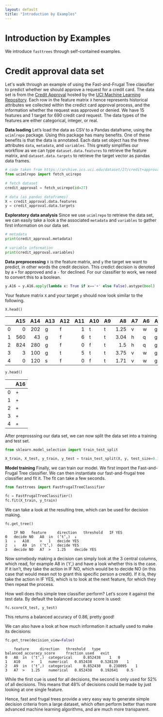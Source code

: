 ```yaml
---
layout: default
title: "Introduction by Examples"
---
```

# Introduction by Examples
We introduce ``fasttrees`` through self-contained examples.


# Credit approval data set
Let's walk through an example of using the Fast-and-Frugal Tree classifier to predict whether we should approve a request for a credit card.
The data set is from the [Credit Approval](https://archive.ics.uci.edu/dataset/27/credit+approval) hosted by the [UCI Machine Learning Repository](https://archive.ics.uci.edu/).
Each row in the feature matrix `X` hence represents historical attributes we collected within the credict card approval process, and the information whether the request was approved or denied.
We have 15 features and 1 target for 690 credit card request.
The data types of the features are either categorical, integer, or real.


**Data loading**
Let’s load the data as CSV to a Pandas dataframe, using the `ucimlrepo` package.
Using this package has many benefits.
One of these benefits is that the data is annotated.
Each data set object has the three attributes `data`, `metadata`, and `variables`.
This greatly simplifies our workflow as we can type ``dataset.data.features`` to retrieve the feature matrix, and ``dataset.data.targets`` to retrieve the target vector as pandas data frames.
```python
# code taken from https://archive.ics.uci.edu/dataset/27/credit+approval
from ucimlrepo import fetch_ucirepo 
  
# fetch dataset 
credit_approval = fetch_ucirepo(id=27) 
  
# data (as pandas dataframes) 
X = credit_approval.data.features 
y = credit_approval.data.targets 
```

**Exploratory data analysis**
Since we use `ucimlrepo` to retrieve the data set, we can easily take a look a the associated `metadata` and `variables` to gather first information on our data set.
```python
# metadata 
print(credit_approval.metadata) 
  
# variable information 
print(credit_approval.variables) 
```

**Data preprocessing**
`X` is the feature matrix, and `y` the target we want to predict, in other words the credit decision. This credict decision is denoted by a `+` for approved and a `-` for declined. For our classifier to work, we need to convert this to a boolean.

```python
y.A16 = y.A16.apply(lambda x: True if x=='+' else False).astype(bool)
```


Your feature matrix `X` and your target `y` should now look similar to the following.
```python
X.head()
```
|    |   A15 |   A14 | A13   | A12   |   A11 | A10   | A9   |   A8 | A7   | A6   | A5   | A4   |    A3 |    A2 | A1   |
|---:|------:|------:|:------|:------|------:|:------|:-----|-----:|:-----|:-----|:-----|:-----|------:|------:|:-----|
|  0 |     0 |   202 | g     | f     |     1 | t     | t    | 1.25 | v    | w    | g    | u    | 0     | 30.83 | b    |
|  1 |   560 |    43 | g     | f     |     6 | t     | t    | 3.04 | h    | q    | g    | u    | 4.46  | 58.67 | a    |
|  2 |   824 |   280 | g     | f     |     0 | f     | t    | 1.5  | h    | q    | g    | u    | 0.5   | 24.5  | a    |
|  3 |     3 |   100 | g     | t     |     5 | t     | t    | 3.75 | v    | w    | g    | u    | 1.54  | 27.83 | b    |
|  4 |     0 |   120 | s     | f     |     0 | f     | t    | 1.71 | v    | w    | g    | u    | 5.625 | 20.17 | b    |

```python
y.head()
```
| | A16 |
|-:|:--|
| 0 | + |
| 1 | + |
| 2 | + |
| 3 | + |
| 4 | + |


After preprosssing our data set, we can now split the data set into a training and test set.
```python
from sklearn.model_selection import train_test_split

X_train, X_test, y_train, y_test = train_test_split(X, y, test_size=0.33, random_state=0)
```


**Model training**
Finally, we can train our model.
We first import the Fast-and-Frugal Tree classifier.
We can then instantiate our fast-and-frugal tree classifier and fit it.
The fit can take a few seconds.
```python
from fasttrees import FastFrugalTreeClassifier

fc = FastFrugalTreeClassifier()
fc.fit(X_train, y_train)
```

We can take a look at the resulting tree, which can be used for decision making.
```python
fc.get_tree()
```
```
	IF NO 	feature 	direction 	threshold 	IF YES
0 	decide NO 	A8 	in 	(‘t’,) 	↓
1 	↓ 	A10 	> 	1 	decide YES
2 	↓ 	A9 	in 	(‘t’,) 	decide YES
3 	decide NO 	A7 	> 	1.25 	decide YES
```

Now somebody making a decision can simply look at the 3 central columns, which read, for example A8 in ('t',) and have a look whether this is the case. If it isn’t, they take the action in IF NO, which would be to decide NO (in this case that would mean not to grant this specific person a credit). If it is, they take the action in IF YES, which is to look at the next feature, for which they then repeat the process.

How well does this simple tree classifier perform? Let’s score it against the test data. By default the balanced accuracy score is used:

```python
fc.score(X_test, y_test)
```

This returns a balanced accuracy of 0.86, pretty good!

We can also have a look at how much information it actually used to make its decisions:

```python
fc.get_tree(decision_view=False)
```

```
	feature 	direction 	threshold 	type 	balanced_accuracy_score 	fraction_used 	exit
0 	A8 	in 	(‘t’,) 	categorical 	0.852438 	1 	0
1 	A10 	> 	1 	numerical 	0.852438 	0.528139 	1
2 	A9 	in 	(‘t’,) 	categorical 	0.852438 	0.238095 	1
3 	A7 	> 	1.25 	numerical 	0.852438 	0.192641 	0.5
```

While the first cue is used for all decisions, the second is only used for 52% of all decisions. This means that 48% of decisions could be made by just looking at one single feature.

Hence, fast and frugal trees provide a very easy way to generate simple decision criteria from a large dataset, which often perform better than more advanced machine learning algorithms, and are much more transparent.
